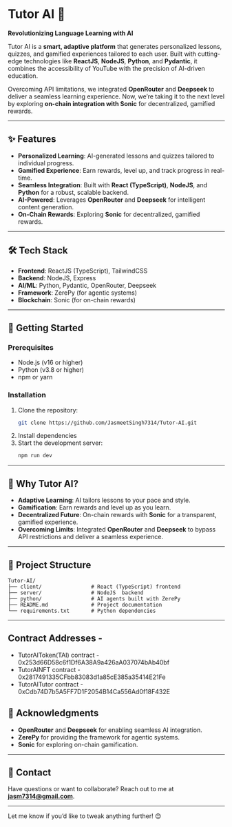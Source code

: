 
# Tutor AI 🚀  
**Revolutionizing Language Learning with AI**

Tutor AI is a **smart, adaptive platform** that generates personalized lessons, quizzes, and gamified experiences tailored to each user. Built with cutting-edge technologies like **ReactJS**, **NodeJS**, **Python**, and **Pydantic**, it combines the accessibility of YouTube with the precision of AI-driven education.  

Overcoming API limitations, we integrated **OpenRouter** and **Deepseek** to deliver a seamless learning experience. Now, we’re taking it to the next level by exploring **on-chain integration with Sonic** for decentralized, gamified rewards.  

---

## ✨ **Features**  
- **Personalized Learning**: AI-generated lessons and quizzes tailored to individual progress.  
- **Gamified Experience**: Earn rewards, level up, and track progress in real-time.  
- **Seamless Integration**: Built with **React (TypeScript)**, **NodeJS**, and **Python** for a robust, scalable backend.  
- **AI-Powered**: Leverages **OpenRouter** and **Deepseek** for intelligent content generation.  
- **On-Chain Rewards**: Exploring **Sonic** for decentralized, gamified rewards.  

---

## 🛠️ **Tech Stack**  
- **Frontend**: ReactJS (TypeScript), TailwindCSS  
- **Backend**: NodeJS, Express  
- **AI/ML**: Python, Pydantic, OpenRouter, Deepseek  
- **Framework**: ZerePy (for agentic systems)  
- **Blockchain**: Sonic (for on-chain rewards)  

---

## 🚀 **Getting Started**  

### Prerequisites  
- Node.js (v16 or higher)  
- Python (v3.8 or higher)  
- npm or yarn  

### Installation  
1. Clone the repository:  
   ```bash
   git clone https://github.com/JasmeetSingh7314/Tutor-AI.git
   ```
2. Install dependencies
3. Start the development server:  
   ```bash
   npm run dev
   ```

---

## 🌟 **Why Tutor AI?**  
- **Adaptive Learning**: AI tailors lessons to your pace and style.  
- **Gamification**: Earn rewards and level up as you learn.  
- **Decentralized Future**: On-chain rewards with **Sonic** for a transparent, gamified experience.  
- **Overcoming Limits**: Integrated **OpenRouter** and **Deepseek** to bypass API restrictions and deliver a seamless experience.  

---

## 📂 **Project Structure**  
```
Tutor-AI/
├── client/                # React (TypeScript) frontend
├── server/                # NodeJS  backend
├── python/                # AI agents built with ZerePy            
├── README.md              # Project documentation
└── requirements.txt       # Python dependencies
```


---
## Contract Addresses - 

- TutorAIToken(TAI) contract - 0x253d66D58c6f1Df6A38A9a426aA037074bAb40bf
- TutorAINFT contract - 0x2817491335CFbb83083d1a85cE385a35414E21Fe
- TutorAITutor contract - 0xCdb74D7b5A5FF7D1F2054B14Ca556Ad0f18F432E


## 🙏 **Acknowledgments**  
- **OpenRouter** and **Deepseek** for enabling seamless AI integration.  
- **ZerePy** for providing the framework for agentic systems.  
- **Sonic** for exploring on-chain gamification.  

---

## 📧 **Contact**  
Have questions or want to collaborate? Reach out to me at **jasm7314@gmail.com**.  

---

Let me know if you’d like to tweak anything further! 😊
